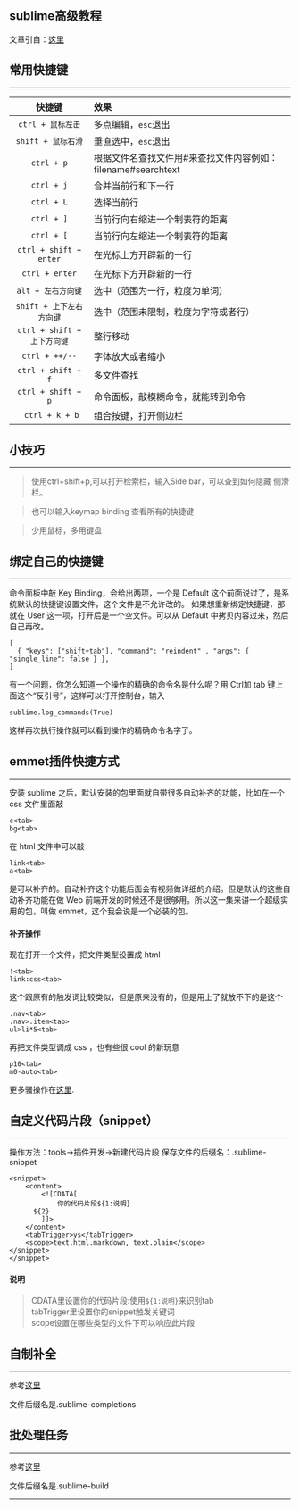 ## sublime高级教程
文章引自：[这里][referfrom]

## 常用快捷键
-------------------

| 快捷键 | 效果 |
| :----------------: | :-------------- |
| `ctrl + 鼠标左击` | 多点编辑，`esc`退出 |
| `shift + 鼠标右滑` | 垂直选中，`esc`退出 |
| `ctrl + p` | 根据文件名查找文件用#来查找文件内容例如：filename#searchtext |
| `ctrl + j` | 合并当前行和下一行 |
| `ctrl + L` | 选择当前行 |
| `ctrl + ]` | 当前行向右缩进一个制表符的距离 |
| `ctrl + [` | 当前行向左缩进一个制表符的距离 |
| `ctrl + shift + enter` | 在光标上方开辟新的一行 |
| `ctrl + enter` | 在光标下方开辟新的一行 |
| `alt + 左右方向键` | 选中（范围为一行，粒度为单词） |
| `shift + 上下左右方向键` | 选中（范围未限制，粒度为字符或者行） |
| `ctrl + shift + 上下方向键` | 整行移动 |
| `ctrl + ++/--` | 字体放大或者缩小 |
| `ctrl + shift + f` | 多文件查找 |
| `ctrl + shift + p` | 命令面板，敲模糊命令，就能转到命令 |
| ` ctrl + k + b` | 组合按键，打开侧边栏 |


## 小技巧
-------------------

> 使用ctrl+shift+p,可以打开检索栏，输入Side bar，可以查到如何隐藏 侧滑栏。

> 也可以输入keymap binding 查看所有的快捷键

> 少用鼠标，多用键盘

## 绑定自己的快捷键
-------------------
  命令面板中敲 Key Binding，会给出两项，一个是 Default 这个前面说过了，是系统默认的快捷键设置文件，这个文件是不允许改的。 如果想重新绑定快捷键，那就在 User 这一项，打开后是一个空文件。可以从 Default 中拷贝内容过来，然后自己再改。

``` 
[
  { "keys": ["shift+tab"], "command": "reindent" , "args": { "single_line": false } },
]
```

有一个问题，你怎么知道一个操作的精确的命令名是什么呢？用 Ctrl加 tab 键上面这个“反引号”，这样可以打开控制台，输入

```
sublime.log_commands(True)
```
这样再次执行操作就可以看到操作的精确命令名字了。

## emmet插件快捷方式
-------------------
安装 sublime 之后，默认安装的包里面就自带很多自动补齐的功能，比如在一个 css 文件里面敲
```
c<tab>
bg<tab>
```

在 html 文件中可以敲

```
link<tab>
a<tab>
```
是可以补齐的。自动补齐这个功能后面会有视频做详细的介绍。但是默认的这些自动补齐功能在做 Web 前端开发的时候还不是很够用。所以这一集来讲一个超级实用的包，叫做 emmet，这个我会说是一个必装的包。

#### 补齐操作

现在打开一个文件，把文件类型设置成 html

```
!<tab>
link:css<tab>
```
这个跟原有的触发词比较类似，但是原来没有的，但是用上了就放不下的是这个
```
.nav<tab>
.nav>.item<tab>
ul>li*5<tab>
```
再把文件类型调成 css ，也有些很 cool 的新玩意
```
p10<tab>
m0-auto<tab>
```
更多骚操作在[这里][completions-tab].

## 自定义代码片段（snippet）
-------------------
操作方法：tools->插件开发->新建代码片段
保存文件的后缀名：.sublime-snippet
```
<snippet>
	<content>
		<![CDATA[
			你的代码片段${1:说明}
      ${2}
 		]]>
	</content>
	<tabTrigger>ys</tabTrigger>
	<scope>text.html.markdown, text.plain</scope>
</snippet>
</snippet>
```

#### 说明
> CDATA里设置你的代码片段:使用`${1:说明}`来识别tab  
> tabTrigger里设置你的snippet触发关键词   
> scope设置在哪些类型的文件下可以响应此片段     


## 自制补全
-----------------

参考[这里][completions]

文件后缀名是.sublime-completions

## 批处理任务
-----------------
参考[这里][build]

文件后缀名是.sublime-build



--------------------------------
[build]:http://sublime-text-unofficial-documentation.readthedocs.io/en/latest/reference/build_systems.html '批处理任务'
[completions]:http://sublimecodeintel.github.io/SublimeCodeIntel/ '自制补全'
[completions-tab]:http://docs.emmet.io/actions/ '丰富的 tab 补齐功能'
[referfrom]:http://happypeter.github.io/happysublime/  'peter的sublime高级教程'
